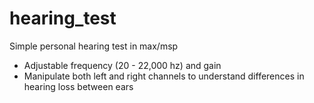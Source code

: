 # hearing_test

Simple personal hearing test in max/msp
- Adjustable frequency (20 - 22,000 hz) and gain
- Manipulate both left and right channels to understand differences in hearing loss between ears

